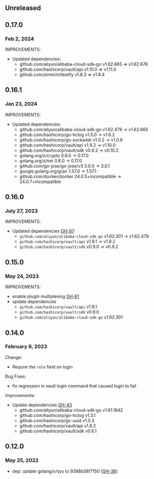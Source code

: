 ## Unreleased

## 0.17.0
### Feb 2, 2024

IMPROVEMENTS:
* Updated dependencies:
  * github.com/aliyun/alibaba-cloud-sdk-go v1.62.665 => v1.62.676
  * github.com/hashicorp/vault/api v1.10.0 => v1.11.0
  * github.com/stretchr/testify v1.8.3 => v1.8.4


## 0.16.1
### Jan 23, 2024

IMPROVEMENTS:
* Updated dependencies:
  * github.com/aliyun/alibaba-cloud-sdk-go v1.62.479 -> v1.62.665
  * github.com/hashicorp/go-hclog v1.5.0 -> v1.6.2
  * github.com/hashicorp/go-sockaddr v1.0.2 -> v1.0.6
  * github.com/hashicorp/vault/api v1.9.2 -> v1.10.0
  * github.com/hashicorp/vault/sdk v0.9.2 -> v0.10.2
  * golang.org/x/crypto 0.6.0 -> 0.17.0
  * golang.org/x/net 0.8.0 -> 0.17.0
  * github.com/go-jose/go-jose/v3 3.0.0 -> 3.0.1
  * google.golang.org/grpc 1.57.0 -> 1.57.1
  * github.com/docker/docker 24.0.5+incompatible -> 24.0.7+incompatible


## 0.16.0
### July 27, 2023

IMPROVEMENTS:
* Updated dependencies [GH-87](https://github.com/hashicorp/vault-plugin-auth-alicloud/pull/87):
  * `github.com/aliyun/alibaba-cloud-sdk-go` v1.62.301 -> v1.62.479
  * `github.com/hashicorp/vault/api` v1.9.1 -> v1.9.2
  * `github.com/hashicorp/vault/sdk` v0.9.0 -> v0.9.2

## 0.15.0
### May 24, 2023

IMPROVEMENTS:
* enable plugin multiplexing [GH-61](https://github.com/hashicorp/vault-plugin-auth-alicloud/pull/61)
* update dependencies
  * `github.com/hashicorp/vault/api` v1.9.1
  * `github.com/hashicorp/vault/sdk` v0.9.0
  * `github.com/aliyun/alibaba-cloud-sdk-go` v1.62.301

## 0.14.0
### February 6, 2023

Change:
* Require the `role` field on login

Bug Fixes:
* fix regression in vault login command that caused login to fail

Improvements:
* Update dependencies [GH-43](https://github.com/hashicorp/vault-plugin-auth-alicloud/pull/43)
  * github.com/aliyun/alibaba-cloud-sdk-go v1.61.1842
  * github.com/hashicorp/go-hclog v1.3.1
  * github.com/hashicorp/go-uuid v1.0.3
  * github.com/hashicorp/vault/api v1.8.2
  * github.com/hashicorp/vault/sdk v0.6.1

## 0.12.0
### May 25, 2022

* dep: update golang/x/sys to 9388b58f7150 [[GH-36](https://github.com/hashicorp/vault-plugin-auth-alicloud/pull/36)]
